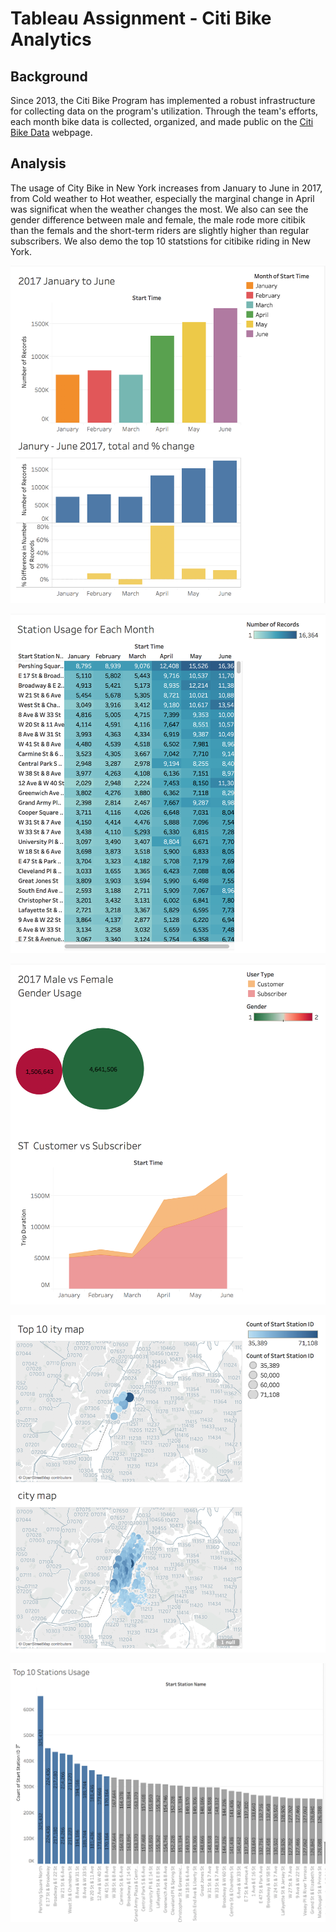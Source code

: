 # Tableau Assignment - Citi Bike Analytics

## Background

Since 2013, the Citi Bike Program has implemented a robust infrastructure for collecting data on the program's utilization. Through the team's efforts, each month bike data is collected, organized, and made public on the [Citi Bike Data](https://www.citibikenyc.com/system-data) webpage.

## Analysis

The usage of City Bike in New York increases from January to June in 2017, from Cold weather to Hot weather, especially the marginal change in April was significat when the weather changes the most. We also can see the gender difference between male and female, the male rode more citibik than the femals and the short-term riders are slightly higher than regular subscribers. We also demo the top 10 statstions for citibike riding in New York.

![result1](Results/Result2.png)

![result1](Results/Result3.png)

![result1](Results/Result4.png)

![result1](Results/Result5.png)

![result1](Results/Result6.png)
